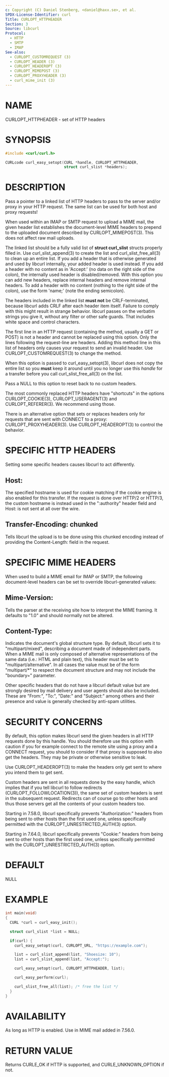 ```yaml
---
c: Copyright (C) Daniel Stenberg, <daniel@haxx.se>, et al.
SPDX-License-Identifier: curl
Title: CURLOPT_HTTPHEADER
Section: 3
Source: libcurl
Protocol:
  - HTTP
  - SMTP
  - IMAP
See-also:
  - CURLOPT_CUSTOMREQUEST (3)
  - CURLOPT_HEADER (3)
  - CURLOPT_HEADEROPT (3)
  - CURLOPT_MIMEPOST (3)
  - CURLOPT_PROXYHEADER (3)
  - curl_mime_init (3)
---
```


# NAME

CURLOPT_HTTPHEADER - set of HTTP headers

# SYNOPSIS

~~~c
#include <curl/curl.h>

CURLcode curl_easy_setopt(CURL *handle, CURLOPT_HTTPHEADER,
                          struct curl_slist *headers);
~~~

# DESCRIPTION

Pass a pointer to a linked list of HTTP headers to pass to the server and/or
proxy in your HTTP request. The same list can be used for both host and proxy
requests!

When used within an IMAP or SMTP request to upload a MIME mail, the given
header list establishes the document-level MIME headers to prepend to the
uploaded document described by CURLOPT_MIMEPOST(3). This does not affect
raw mail uploads.

The linked list should be a fully valid list of **struct curl_slist**
structs properly filled in. Use curl_slist_append(3) to create the list
and curl_slist_free_all(3) to clean up an entire list. If you add a
header that is otherwise generated and used by libcurl internally, your added
header is used instead. If you add a header with no content as in 'Accept:'
(no data on the right side of the colon), the internally used header is
disabled/removed. With this option you can add new headers, replace internal
headers and remove internal headers. To add a header with no content (nothing
to the right side of the colon), use the form 'name;' (note the ending
semicolon).

The headers included in the linked list **must not** be CRLF-terminated,
because libcurl adds CRLF after each header item itself. Failure to comply
with this might result in strange behavior. libcurl passes on the verbatim
strings you give it, without any filter or other safe guards. That includes
white space and control characters.

The first line in an HTTP request (containing the method, usually a GET or
POST) is not a header and cannot be replaced using this option. Only the lines
following the request-line are headers. Adding this method line in this list
of headers only causes your request to send an invalid header. Use
CURLOPT_CUSTOMREQUEST(3) to change the method.

When this option is passed to curl_easy_setopt(3), libcurl does not copy
the entire list so you **must** keep it around until you no longer use this
*handle* for a transfer before you call curl_slist_free_all(3) on
the list.

Pass a NULL to this option to reset back to no custom headers.

The most commonly replaced HTTP headers have "shortcuts" in the options
CURLOPT_COOKIE(3), CURLOPT_USERAGENT(3) and
CURLOPT_REFERER(3). We recommend using those.

There is an alternative option that sets or replaces headers only for requests
that are sent with CONNECT to a proxy: CURLOPT_PROXYHEADER(3). Use
CURLOPT_HEADEROPT(3) to control the behavior.

# SPECIFIC HTTP HEADERS

Setting some specific headers causes libcurl to act differently.

## Host:

The specified hostname is used for cookie matching if the cookie engine is
also enabled for this transfer. If the request is done over HTTP/2 or HTTP/3,
the custom hostname is instead used in the ":authority" header field and
Host: is not sent at all over the wire.

## Transfer-Encoding: chunked

Tells libcurl the upload is to be done using this chunked encoding instead of
providing the Content-Length: field in the request.

# SPECIFIC MIME HEADERS

When used to build a MIME email for IMAP or SMTP, the following document-level
headers can be set to override libcurl-generated values:

## Mime-Version:

Tells the parser at the receiving site how to interpret the MIME framing.
It defaults to "1.0" and should normally not be altered.

## Content-Type:

Indicates the document's global structure type. By default, libcurl sets it
to "multipart/mixed", describing a document made of independent parts. When a
MIME mail is only composed of alternative representations of the same data
(i.e.: HTML and plain text), this header must be set to "multipart/alternative".
In all cases the value must be of the form "multipart/*" to respect the
document structure and may not include the "boundary=" parameter.

Other specific headers that do not have a libcurl default value but are
strongly desired by mail delivery and user agents should also be included.
These are "From:", "To:", "Date:" and "Subject:" among others and their
presence and value is generally checked by anti-spam utilities.

# SECURITY CONCERNS

By default, this option makes libcurl send the given headers in all HTTP
requests done by this handle. You should therefore use this option with
caution if you for example connect to the remote site using a proxy and a
CONNECT request, you should to consider if that proxy is supposed to also get
the headers. They may be private or otherwise sensitive to leak.

Use CURLOPT_HEADEROPT(3) to make the headers only get sent to where you
intend them to get sent.

Custom headers are sent in all requests done by the easy handle, which implies
that if you tell libcurl to follow redirects
(CURLOPT_FOLLOWLOCATION(3)), the same set of custom headers is sent in
the subsequent request. Redirects can of course go to other hosts and thus
those servers get all the contents of your custom headers too.

Starting in 7.58.0, libcurl specifically prevents "Authorization:" headers
from being sent to other hosts than the first used one, unless specifically
permitted with the CURLOPT_UNRESTRICTED_AUTH(3) option.

Starting in 7.64.0, libcurl specifically prevents "Cookie:" headers from being
sent to other hosts than the first used one, unless specifically permitted
with the CURLOPT_UNRESTRICTED_AUTH(3) option.

# DEFAULT

NULL

# EXAMPLE

~~~c
int main(void)
{
  CURL *curl = curl_easy_init();

  struct curl_slist *list = NULL;

  if(curl) {
    curl_easy_setopt(curl, CURLOPT_URL, "https://example.com");

    list = curl_slist_append(list, "Shoesize: 10");
    list = curl_slist_append(list, "Accept:");

    curl_easy_setopt(curl, CURLOPT_HTTPHEADER, list);

    curl_easy_perform(curl);

    curl_slist_free_all(list); /* free the list */
  }
}
~~~

# AVAILABILITY

As long as HTTP is enabled. Use in MIME mail added in 7.56.0.

# RETURN VALUE

Returns CURLE_OK if HTTP is supported, and CURLE_UNKNOWN_OPTION if not.
